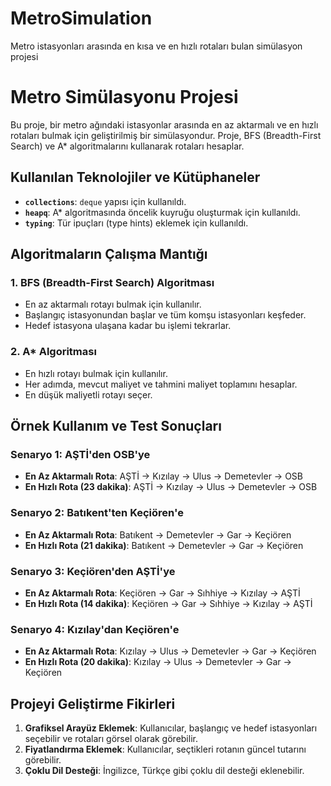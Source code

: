 # MetroSimulation
Metro istasyonları arasında en kısa ve en hızlı rotaları bulan simülasyon projesi
# Metro Simülasyonu Projesi

Bu proje, bir metro ağındaki istasyonlar arasında en az aktarmalı ve en hızlı rotaları bulmak için geliştirilmiş bir simülasyondur. Proje, BFS (Breadth-First Search) ve A* algoritmalarını kullanarak rotaları hesaplar.

## Kullanılan Teknolojiler ve Kütüphaneler

- **`collections`**: `deque` yapısı için kullanıldı.
- **`heapq`**: A* algoritmasında öncelik kuyruğu oluşturmak için kullanıldı.
- **`typing`**: Tür ipuçları (type hints) eklemek için kullanıldı.

## Algoritmaların Çalışma Mantığı

### 1. BFS (Breadth-First Search) Algoritması
- En az aktarmalı rotayı bulmak için kullanılır.
- Başlangıç istasyonundan başlar ve tüm komşu istasyonları keşfeder.
- Hedef istasyona ulaşana kadar bu işlemi tekrarlar.

### 2. A* Algoritması
- En hızlı rotayı bulmak için kullanılır.
- Her adımda, mevcut maliyet ve tahmini maliyet toplamını hesaplar.
- En düşük maliyetli rotayı seçer.

## Örnek Kullanım ve Test Sonuçları

### Senaryo 1: AŞTİ'den OSB'ye
- **En Az Aktarmalı Rota**: AŞTİ -> Kızılay -> Ulus -> Demetevler -> OSB
- **En Hızlı Rota (23 dakika)**: AŞTİ -> Kızılay -> Ulus -> Demetevler -> OSB

### Senaryo 2: Batıkent'ten Keçiören'e
- **En Az Aktarmalı Rota**: Batıkent -> Demetevler -> Gar -> Keçiören
- **En Hızlı Rota (21 dakika)**: Batıkent -> Demetevler -> Gar -> Keçiören

### Senaryo 3: Keçiören'den AŞTİ'ye
- **En Az Aktarmalı Rota**: Keçiören -> Gar -> Sıhhiye -> Kızılay -> AŞTİ
- **En Hızlı Rota (14 dakika)**: Keçiören -> Gar -> Sıhhiye -> Kızılay -> AŞTİ

### Senaryo 4: Kızılay'dan Keçiören'e
- **En Az Aktarmalı Rota**: Kızılay -> Ulus -> Demetevler -> Gar -> Keçiören
- **En Hızlı Rota (20 dakika)**: Kızılay -> Ulus -> Demetevler -> Gar -> Keçiören

## Projeyi Geliştirme Fikirleri

1. **Grafiksel Arayüz Eklemek**: Kullanıcılar, başlangıç ve hedef istasyonları seçebilir ve rotaları görsel olarak görebilir.
2. **Fiyatlandırma Eklemek**: Kullanıcılar, seçtikleri rotanın güncel tutarını görebilir.
3. **Çoklu Dil Desteği**: İngilizce, Türkçe gibi çoklu dil desteği eklenebilir.
